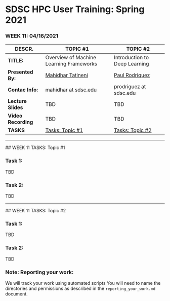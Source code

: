 # SDSC HPC User Training: Spring 2021

###  WEEK 11: 04/16/2021

| DESCR. |TOPIC #1      | TOPIC #2 |
| ----------- | ----------- |  ----------- |
| **TITLE:** | Overview of Machine Learning Frameworks    | Introduction to Deep Learning |
| **Presented By:**   | [Mahidhar Tatineni](https://www.sdsc.edu/research/researcher_spotlight/tatineni_mahidhar.html) | [Paul Rodriquez](https://www.linkedin.com/in/paul-rodriguez-76ba43158/)
| **Contac Info:** |  mahidhar at  sdsc.edu | prodriguez at sdsc.edu |
| **Lecture Slides** | TBD | TBD |
| **Video Recording** | TBD | TBD |
| **TASKS** | [Tasks: Topic #1](#topic1) | [Tasks: Topic #2](#topic2) |


<hr>
## <a name="topic1"></a>WEEK 11 TASKS: Topic #1

### Task 1: 
TBD

### Task 2:
TBD


<hr>
## <a name="topic2">WEEK 11 TASKS: Topic #2

### Task 1: 
TBD

### Task 2:
TBD



### Note: Reporting your work:
We will track your work using automated scripts
You will need to name the directories and permissions as described in the ``reporting_your_work.md`` document.
